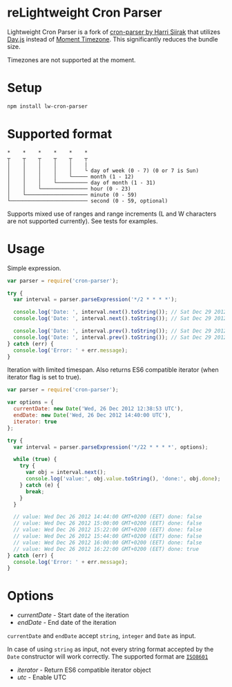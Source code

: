 reLightweight Cron Parser
================

Lightweight Cron Parser is a fork of [cron-parser by Harri Siirak](https://github.com/harrisiirak/cron-parser) that utilizes [Day.js](https://day.js.org/en/) instead of [Moment Timezone](https://momentjs.com/timezone/). This significantly reduces the bundle size.

Timezones are not supported at the moment.

Setup
========
```bash
npm install lw-cron-parser
```

Supported format
========

```
*    *    *    *    *    *
┬    ┬    ┬    ┬    ┬    ┬
│    │    │    │    │    |
│    │    │    │    │    └ day of week (0 - 7) (0 or 7 is Sun)
│    │    │    │    └───── month (1 - 12)
│    │    │    └────────── day of month (1 - 31)
│    │    └─────────────── hour (0 - 23)
│    └──────────────────── minute (0 - 59)
└───────────────────────── second (0 - 59, optional)
```

Supports mixed use of ranges and range increments (L and W characters are not supported currently). See tests for examples.

Usage
========

Simple expression.

```javascript
var parser = require('cron-parser');

try {
  var interval = parser.parseExpression('*/2 * * * *');

  console.log('Date: ', interval.next().toString()); // Sat Dec 29 2012 00:42:00 GMT+0200 (EET)
  console.log('Date: ', interval.next().toString()); // Sat Dec 29 2012 00:44:00 GMT+0200 (EET)

  console.log('Date: ', interval.prev().toString()); // Sat Dec 29 2012 00:42:00 GMT+0200 (EET)
  console.log('Date: ', interval.prev().toString()); // Sat Dec 29 2012 00:40:00 GMT+0200 (EET)
} catch (err) {
  console.log('Error: ' + err.message);
}

```

Iteration with limited timespan. Also returns ES6 compatible iterator (when iterator flag is set to true).

```javascript
var parser = require('cron-parser');

var options = {
  currentDate: new Date('Wed, 26 Dec 2012 12:38:53 UTC'),
  endDate: new Date('Wed, 26 Dec 2012 14:40:00 UTC'),
  iterator: true
};

try {
  var interval = parser.parseExpression('*/22 * * * *', options);

  while (true) {
    try {
      var obj = interval.next();
      console.log('value:', obj.value.toString(), 'done:', obj.done);
    } catch (e) {
      break;
    }
  }

  // value: Wed Dec 26 2012 14:44:00 GMT+0200 (EET) done: false
  // value: Wed Dec 26 2012 15:00:00 GMT+0200 (EET) done: false
  // value: Wed Dec 26 2012 15:22:00 GMT+0200 (EET) done: false
  // value: Wed Dec 26 2012 15:44:00 GMT+0200 (EET) done: false
  // value: Wed Dec 26 2012 16:00:00 GMT+0200 (EET) done: false
  // value: Wed Dec 26 2012 16:22:00 GMT+0200 (EET) done: true
} catch (err) {
  console.log('Error: ' + err.message);
}

```

Options
========

* *currentDate* - Start date of the iteration
* *endDate* - End date of the iteration

`currentDate` and `endDate` accept `string`, `integer` and `Date` as input.

In case of using `string` as input, not every string format accepted
by the `Date` constructor will work correctly. The supported format are [`ISO8601`](https://en.wikipedia.org/wiki/ISO_8601)


* *iterator* - Return ES6 compatible iterator object 
* *utc* - Enable UTC

